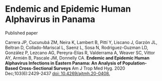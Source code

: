 # Endemic and Epidemic Human Alphavirus in Panama

Published paper

Carrera JP, Cucunubá ZM, Neira K, Lambert B, Pittí Y, Liscano J, Garzón JL, Beltran D, Collado-Mariscal L, Saenz L, Sosa N, Rodriguez-Guzman LD, González P, Lezcano AG, Pereyra-Elías R, Valderrama A, Weaver SC, Vittor AY, Armién B, Pascale JM, Donnelly CA. __Endemic and Epidemic Human Alphavirus Infections in Eastern Panama: An Analysis of Population-Based Cross-Sectional Surveys__  Am J Trop Med Hyg. 2020 Dec;103(6):2429-2437 [doi: 10.4269/ajtmh.20-0408.]( 10.4269/ajtmh.20-0408)

